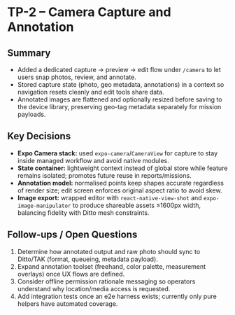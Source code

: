 # TP-2 – Camera Capture and Annotation

## Summary
- Added a dedicated capture → preview → edit flow under `/camera` to let users snap photos, review, and annotate.
- Stored capture state (photo, geo metadata, annotations) in a context so navigation resets cleanly and edit tools share data.
- Annotated images are flattened and optionally resized before saving to the device library, preserving geo-tag metadata separately for mission payloads.

## Key Decisions
- **Expo Camera stack:** used `expo-camera`/`CameraView` for capture to stay inside managed workflow and avoid native modules.
- **State container:** lightweight context instead of global store while feature remains isolated; promotes future reuse in reports/missions.
- **Annotation model:** normalised points keep shapes accurate regardless of render size; edit screen enforces original aspect ratio to avoid skew.
- **Image export:** wrapped editor with `react-native-view-shot` and `expo-image-manipulator` to produce shareable assets ≤1600px width, balancing fidelity with Ditto mesh constraints.

## Follow-ups / Open Questions
1. Determine how annotated output and raw photo should sync to Ditto/TAK (format, queueing, metadata payload).
2. Expand annotation toolset (freehand, color palette, measurement overlays) once UX flows are defined.
3. Consider offline permission rationale messaging so operators understand why location/media access is requested.
4. Add integration tests once an e2e harness exists; currently only pure helpers have automated coverage.
